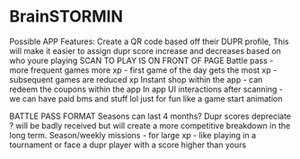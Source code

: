 # BrainSTORMIN

Possible APP Features:
Create a QR code based off their DUPR profile,
This will make it easier to assign dupr score increase and decreases based on who youre playing 
SCAN TO PLAY IS ON FRONT OF PAGE
Battle pass - more frequent games more xp - first game of the day gets the most xp - subsequent games are reduced xp 
Instant shop within the app - can redeem the coupons within the app 
In app UI interactions after scanning - we can have paid bms and stuff lol just for fun like a game start animation 



BATTLE PASS FORMAT 
Seasons can last 4 months? Dupr scores depreciate ? will be badly received but will create a more competitive breakdown in the long term. 
Season/weekly missions - for large xp - like playing in a tournament or face a dupr player with a score higher than yours 
